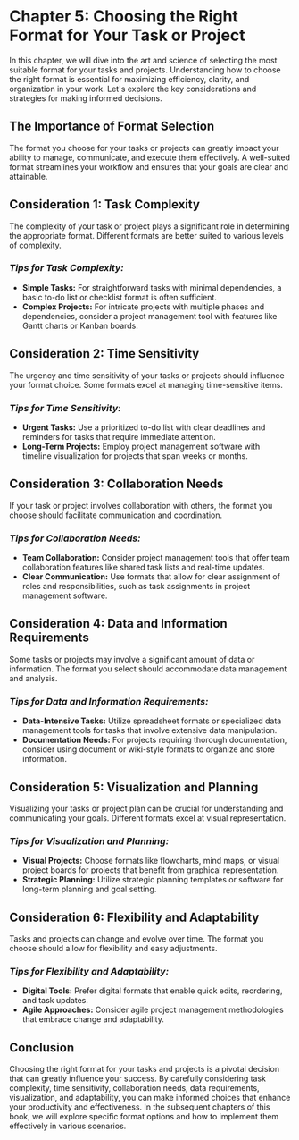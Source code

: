 Chapter 5: Choosing the Right Format for Your Task or Project
=============================================================

In this chapter, we will dive into the art and science of selecting the most suitable format for your tasks and projects. Understanding how to choose the right format is essential for maximizing efficiency, clarity, and organization in your work. Let's explore the key considerations and strategies for making informed decisions.

The Importance of Format Selection
----------------------------------

The format you choose for your tasks or projects can greatly impact your ability to manage, communicate, and execute them effectively. A well-suited format streamlines your workflow and ensures that your goals are clear and attainable.

Consideration 1: Task Complexity
--------------------------------

The complexity of your task or project plays a significant role in determining the appropriate format. Different formats are better suited to various levels of complexity.

### *Tips for Task Complexity:*

* **Simple Tasks:** For straightforward tasks with minimal dependencies, a basic to-do list or checklist format is often sufficient.
* **Complex Projects:** For intricate projects with multiple phases and dependencies, consider a project management tool with features like Gantt charts or Kanban boards.

Consideration 2: Time Sensitivity
---------------------------------

The urgency and time sensitivity of your tasks or projects should influence your format choice. Some formats excel at managing time-sensitive items.

### *Tips for Time Sensitivity:*

* **Urgent Tasks:** Use a prioritized to-do list with clear deadlines and reminders for tasks that require immediate attention.
* **Long-Term Projects:** Employ project management software with timeline visualization for projects that span weeks or months.

Consideration 3: Collaboration Needs
------------------------------------

If your task or project involves collaboration with others, the format you choose should facilitate communication and coordination.

### *Tips for Collaboration Needs:*

* **Team Collaboration:** Consider project management tools that offer team collaboration features like shared task lists and real-time updates.
* **Clear Communication:** Use formats that allow for clear assignment of roles and responsibilities, such as task assignments in project management software.

Consideration 4: Data and Information Requirements
--------------------------------------------------

Some tasks or projects may involve a significant amount of data or information. The format you select should accommodate data management and analysis.

### *Tips for Data and Information Requirements:*

* **Data-Intensive Tasks:** Utilize spreadsheet formats or specialized data management tools for tasks that involve extensive data manipulation.
* **Documentation Needs:** For projects requiring thorough documentation, consider using document or wiki-style formats to organize and store information.

Consideration 5: Visualization and Planning
-------------------------------------------

Visualizing your tasks or project plan can be crucial for understanding and communicating your goals. Different formats excel at visual representation.

### *Tips for Visualization and Planning:*

* **Visual Projects:** Choose formats like flowcharts, mind maps, or visual project boards for projects that benefit from graphical representation.
* **Strategic Planning:** Utilize strategic planning templates or software for long-term planning and goal setting.

Consideration 6: Flexibility and Adaptability
---------------------------------------------

Tasks and projects can change and evolve over time. The format you choose should allow for flexibility and easy adjustments.

### *Tips for Flexibility and Adaptability:*

* **Digital Tools:** Prefer digital formats that enable quick edits, reordering, and task updates.
* **Agile Approaches:** Consider agile project management methodologies that embrace change and adaptability.

Conclusion
----------

Choosing the right format for your tasks and projects is a pivotal decision that can greatly influence your success. By carefully considering task complexity, time sensitivity, collaboration needs, data requirements, visualization, and adaptability, you can make informed choices that enhance your productivity and effectiveness. In the subsequent chapters of this book, we will explore specific format options and how to implement them effectively in various scenarios.

